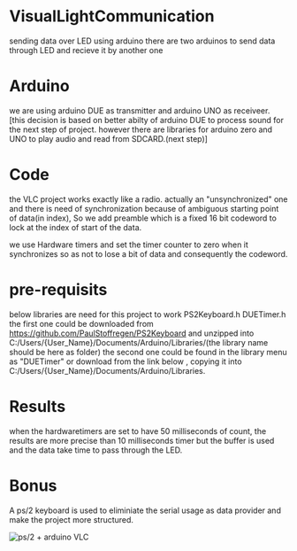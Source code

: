 # VisualLightCommunication
sending data over LED using arduino
there are two arduinos to send data through LED and recieve it by another one
# Arduino
we are using arduino DUE as transmitter and arduino UNO as receiveer. [this decision is based on better abilty of arduino DUE to process sound for the next step of project. however there are libraries for arduino zero and UNO to play audio and read from SDCARD.(next step)]

# Code
the VLC project works exactly like a radio. actually an "unsynchronized" one and there is need of synchronization because of ambiguous starting point of data(in index), So we add preamble which is a fixed 16 bit codeword to lock at the index of start of the data.

we use Hardware timers and set the timer counter to zero when it synchronizes so as not to lose a bit of data and consequently the codeword.

# pre-requisits
below libraries are need for this project to work
PS2Keyboard.h
DUETimer.h
the first one could be downloaded from https://github.com/PaulStoffregen/PS2Keyboard and unzipped into  C:/Users/{User_Name}/Documents/Arduino/Libraries/(the library name should be here as folder)
the second one could be found in the library menu as "DUETimer" or download from the link below , copying it into C:/Users/{User_Name}/Documents/Arduino/Libraries.
# Results
when the hardwaretimers are set to have 50 milliseconds of count, the results are more precise than 10 milliseconds timer but the buffer is used and the data take time to pass through the LED. 

# Bonus
A ps/2 keyboard is used to eliminiate the serial usage as data provider and make the project more structured.

![ps/2 + arduino VLC](20220208_132024.jpg)

